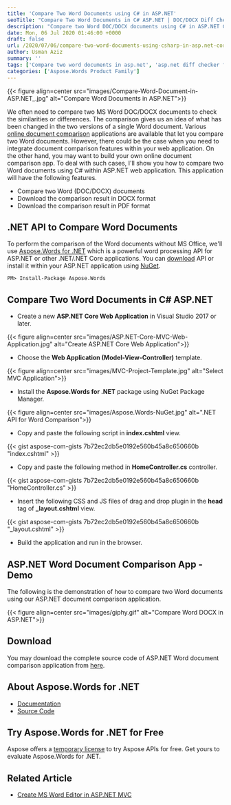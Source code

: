 ```yaml
---
title: 'Compare Two Word Documents using C# in ASP.NET'
seoTitle: "Compare Two Word Documents in C# ASP.NET | DOC/DOCX Diff Checker"
description: "Compare two Word DOC/DOCX documents using C# in ASP.NET Core web application. Use .NET diff checker API to find differences in Word documents in ASP.NET."
date: Mon, 06 Jul 2020 01:46:00 +0000
draft: false
url: /2020/07/06/compare-two-word-documents-using-csharp-in-asp.net-core/
author: Usman Aziz
summary: ''
tags: ['Compare two word documents in asp.net', 'asp.net diff checker for word documents', 'compare two docx in asp.net']
categories: ['Aspose.Words Product Family']
---
```




{{< figure align=center src="images/Compare-Word-Document-in-ASP.NET_.jpg" alt="Compare Word Documents in ASP.NET">}}


We often need to compare two MS Word DOC/DOCX documents to check the similarities or differences. The comparison gives us an idea of what has been changed in the two versions of a single Word document. Various [online document comparison][1] applications are available that let you compare two Word documents. However, there could be the case when you need to integrate document comparison features within your web application. On the other hand, you may want to build your own online document comparison app. To deal with such cases, I'll show you how to compare two Word documents using C# within ASP.NET web application. This application will have the following features.

*   Compare two Word (DOC/DOCX) documents
*   Download the comparison result in DOCX format
*   Download the comparison result in PDF format

## .NET API to Compare Word Documents

To perform the comparison of the Word documents without MS Office, we'll use [Aspose.Words for .NET][2] which is a powerful word processing API for ASP.NET or other .NET/.NET Core applications. You can [download][3] API or install it within your ASP.NET application using [NuGet][4].

```
PM> Install-Package Aspose.Words
```

## Compare Two Word Documents in C# ASP.NET

*   Create a new **ASP.NET Core Web Application** in Visual Studio 2017 or later.



{{< figure align=center src="images/ASP.NET-Core-MVC-Web-Application.jpg" alt="Create ASP.NET Core Web Application">}}


*   Choose the **Web Application (Model-View-Controller)** template.



{{< figure align=center src="images/MVC-Project-Template.jpg" alt="Select MVC Application">}}


*   Install the **Aspose.Words for .NET** package using NuGet Package Manager.



{{< figure align=center src="images/Aspose.Words-NuGet.jpg" alt=".NET API for Word Comparison">}}


*   Copy and paste the following script in **index.cshtml** view.

{{< gist aspose-com-gists 7b72ec2db5e0192e560b45a8c650660b "index.cshtml" >}}

*   Copy and paste the following method in **HomeController.cs** controller.

{{< gist aspose-com-gists 7b72ec2db5e0192e560b45a8c650660b "HomeController.cs" >}}

*   Insert the following CSS and JS files of drag and drop plugin in the **head** tag of **\_layout.cshtml** view.

{{< gist aspose-com-gists 7b72ec2db5e0192e560b45a8c650660b "_layout.cshtml" >}}

*   Build the application and run in the browser.

## ASP.NET Word Document Comparison App - Demo

The following is the demonstration of how to compare two Word documents using our ASP.NET document comparison application.



{{< figure align=center src="images/giphy.gif" alt="Compare Word DOCX in ASP.NET">}}


## Download

You may download the complete source code of ASP.NET Word document comparison application from [here][5].

## About Aspose.Words for .NET

*   [Documentation][6]
*   [Source Code][7]

## Try Aspose.Words for .NET for Free

Aspose offers a [temporary license][8] to try Aspose APIs for free. Get yours to evaluate Aspose.Words for .NET.

## Related Article

*   [Create MS Word Editor in ASP.NET MVC][9]




[1]: https://products.aspose.app/words/comparison
[2]: https://products.aspose.com/words/net
[3]: https://downloads.aspose.com/words/net
[4]: http://nuget.org/packages/Aspose.Words
[5]: https://github.com/usman-aziz/ASP.NET-Word-Document-Comparison
[6]: https://docs.aspose.com/display/wordsnet
[7]: https://github.com/aspose-words/Aspose.Words-for-.NET
[8]: https://purchase.aspose.com/temporary-license
[9]: https://blog.aspose.com/2020/04/17/asp.net-mvc-word-editor-create-edit-word-documents/





